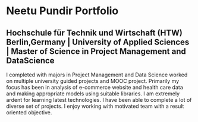 # Neetu Pundir Portfolio
## Hochschule für Technik und Wirtschaft (HTW) Berlin,Germany | University of Applied Sciences | Master of Science in Project Management and DataScience  

I completed with majors in Project Management and Data Science worked on multiple university guided projects and MOOC project. Primarily my focus has been in analysis of e-commerce website and health care data and making appropriate models using suitable libraries. I am extremely ardent for learning latest technologies. I have been able to complete a lot of diverse set of projects. I enjoy working with motivated team with a result oriented objective.
